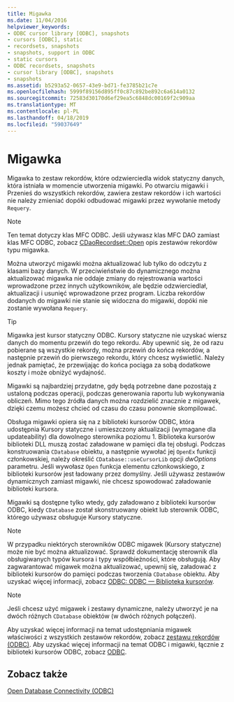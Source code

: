 ```yaml
---
title: Migawka
ms.date: 11/04/2016
helpviewer_keywords:
- ODBC cursor library [ODBC], snapshots
- cursors [ODBC], static
- recordsets, snapshots
- snapshots, support in ODBC
- static cursors
- ODBC recordsets, snapshots
- cursor library [ODBC], snapshots
- snapshots
ms.assetid: b5293a52-0657-43e9-bd71-fe3785b21c7e
ms.openlocfilehash: 5999f89156d895ff0c87c892be892c6a614a0132
ms.sourcegitcommit: 72583d30170d6ef29ea5c6848dc00169f2c909aa
ms.translationtype: MT
ms.contentlocale: pl-PL
ms.lasthandoff: 04/18/2019
ms.locfileid: "59037649"
---
```

# <a name="snapshot"></a>Migawka

Migawka to zestaw rekordów, które odzwierciedla widok statyczny danych, która istniała w momencie utworzenia migawki. Po otwarciu migawki i Przenieś do wszystkich rekordów, zawiera zestaw rekordów i ich wartości nie należy zmieniać dopóki odbudować migawki przez wywołanie metody `Requery`.

> [!NOTE]
>  Ten temat dotyczy klas MFC ODBC. Jeśli używasz klas MFC DAO zamiast klas MFC ODBC, zobacz [CDaoRecordset::Open](../../mfc/reference/cdaorecordset-class.md#open) opis zestawów rekordów typu migawka.

Można utworzyć migawki można aktualizować lub tylko do odczytu z klasami bazy danych. W przeciwieństwie do dynamicznego można aktualizować migawka nie oddaje zmiany do rejestrowania wartości wprowadzone przez innych użytkowników, ale będzie odzwierciedlał, aktualizacji i usunięć wprowadzone przez program. Liczba rekordów dodanych do migawki nie stanie się widoczna do migawki, dopóki nie zostanie wywołana `Requery`.

> [!TIP]
>  Migawka jest kursor statyczny ODBC. Kursory statyczne nie uzyskać wiersz danych do momentu przewiń do tego rekordu. Aby upewnić się, że od razu pobierane są wszystkie rekordy, można przewiń do końca rekordów, a następnie przewiń do pierwszego rekordu, który chcesz wyświetlić. Należy jednak pamiętać, że przewijając do końca pociąga za sobą dodatkowe koszty i może obniżyć wydajność.

Migawki są najbardziej przydatne, gdy będą potrzebne dane pozostają z ustaloną podczas operacji, podczas generowania raportu lub wykonywania obliczeń. Mimo tego źródła danych można rozdzielić znacznie z migawek, dzięki czemu możesz chcieć od czasu do czasu ponownie skompilować.

Obsługa migawki opiera się na z biblioteki kursorów ODBC, która udostępnia Kursory statyczne i umieszczony aktualizacji (wymagane dla updateability) dla dowolnego sterownika poziomu 1. Biblioteka kursorów biblioteki DLL muszą zostać załadowane w pamięci dla tej obsługi. Podczas konstruowania `CDatabase` obiektu, a następnie wywołać jej `OpenEx` funkcji członkowskiej, należy określić `CDatabase::useCursorLib` opcji *dwOptions* parametru. Jeśli wywołasz `Open` funkcja elementu członkowskiego, z biblioteki kursorów jest ładowany przez domyślny. Jeśli używasz zestawów dynamicznych zamiast migawki, nie chcesz spowodować załadowanie biblioteki kursora.

Migawki są dostępne tylko wtedy, gdy załadowano z biblioteki kursorów ODBC, kiedy `CDatabase` został skonstruowany obiekt lub sterownik ODBC, którego używasz obsługuje Kursory statyczne.

> [!NOTE]
>  W przypadku niektórych sterowników ODBC migawek (Kursory statyczne) może nie być można aktualizować. Sprawdź dokumentację sterownik dla obsługiwanych typów kursora i typy współbieżności, które obsługują. Aby zagwarantować migawek można aktualizować, upewnij się, załadować z biblioteki kursorów do pamięci podczas tworzenia `CDatabase` obiektu. Aby uzyskać więcej informacji, zobacz [ODBC: ODBC — Biblioteka kursorów](../../data/odbc/odbc-the-odbc-cursor-library.md).

> [!NOTE]
>  Jeśli chcesz użyć migawek i zestawy dynamiczne, należy utworzyć je na dwóch różnych `CDatabase` obiektów (w dwóch różnych połączeń).

Aby uzyskać więcej informacji na temat udostępniania migawek właściwości z wszystkich zestawów rekordów, zobacz [zestawu rekordów (ODBC)](../../data/odbc/recordset-odbc.md). Aby uzyskać więcej informacji na temat ODBC i migawki, łącznie z biblioteki kursorów ODBC, zobacz [ODBC](../../data/odbc/odbc-basics.md).

## <a name="see-also"></a>Zobacz także

[Open Database Connectivity (ODBC)](../../data/odbc/open-database-connectivity-odbc.md)